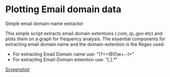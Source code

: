 # Plotting Email domain data
Simple email domain-name extractor

This simple script extracts email domain extentions (.com,.ip,.gov etc) and plots them on a graph for frequency analysis.
The essential components for extracting email domain name and the domain-extention is the Regex used.
<ul>
<li>For extracting Email Domain name use: "(?<=@)[\w+.-]+"</li>
<li>For extracting Email-Domain extention use: "[.].*"</li>
</ul>

[Screenshot](Figure_1.png)
